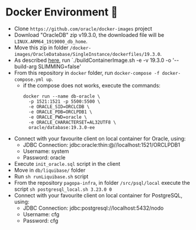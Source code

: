 # Docker Environment 🐳
 - Clone `https://github.com/oracle/docker-images` project
 - Download "OracleDB" zip v19.3.0, the downloaded file will be `LINUX.ARM64_1919000_db_home`. 
 - Move this zip in folder `/docker-images/OracleDatabase/SingleInstance/dockerfiles/19.3.0`.
 - As described [here](https://github.com/oracle/docker-images/blob/main/OracleDatabase/SingleInstance/README.md), run `./buildContainerImage.sh -e -v 19.3.0 -o '--build-arg SLIMMING=false'
 - From this repository in `docker` folder, run `docker-compose -f docker-compose.yml up`.
   - if the compose does not works, execute the commands:
     ```
     docker run --name db-oracle \
       -p 1521:1521 -p 5500:5500 \
       -e ORACLE_SID=ORCLCDB \
       -e ORACLE_PDB=ORCLPDB1 \
       -e ORACLE_PWD=oracle \
       -e ORACLE_CHARACTERSET=AL32UTF8 \
       oracle/database:19.3.0-ee
     ```
 - Connect with your favourite client on local container for Oracle, using:
   - JDBC Connection: jdbc:oracle:thin:@//localhost:1521/ORCLPDB1
   - Username: system
   - Password: oracle
 - Execute `init_oracle.sql` script in the client
 - Move in `db/liquibase/` folder
 - Run `sh runLiquibase.sh` script
 - From the repository `pagopa-infra`, in folder `/src/psql/local` execute the script `sh postgresql_local.sh 3.23.0 0`
 - Connect with your favourite client on local container for PostgreSQL, using:
    - JDBC Connection: jdbc:postgresql://localhost:5432/nodo
    - Username: cfg
    - Password: cfg
